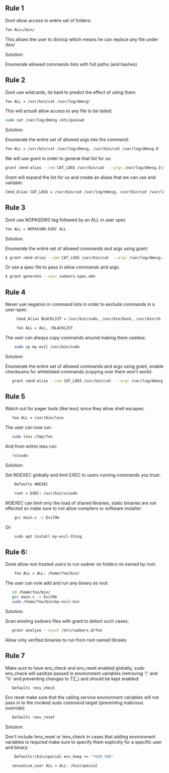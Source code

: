 ## Rule 1

Dont allow access to entire set of folders:

```bash
foo ALL=/bin/
```

This allows the user to /bin/cp which means he can replace any file under /bin/

Solution:

Enumerate allowed commands lists with full paths (and hashes)

## Rule 2

Dont use wildcards, its hard to predict the effect of using them:

```bash
foo ALL = /usr/bin/cat /var/log/dmesg*
   ```

This will actuall allow access to any file to be tailed:

```bash
sudo cat /var/log/dmesg /etc/passwd
```

Solution:

Enumerate the entire set of allowed args into the command:

```bash
foo ALL = /usr/bin/cat /var/log/dmesg, /usr/bin/cat /var/log/dmesg.0
```

We will use grant in order to generat that list for us:

```bash
grant cmnd-alias --cmd CAT_LOGS /usr/bin/cat  --args /var/log/dmesg.{\d}
```

Grant will expand the list for us and create an aliase that we can use and validate:

```bash
Cmnd_Alias CAT_LOGS = /usr/bin/cat /var/log/dmesg, /usr/bin/cat /var/log/dmesg.0
```


## Rule 3
Dont use NOPASSWD tag followed by an ALL in user spec

```bash
foo ALL = NOPASSWD:EXEC ALL
```

Solution:

Enumerate the entire set of allowed commands and args using grant:

```bash
$ grant cmnd-alias --cmd CAT_LOGS /usr/bin/cat  --args /var/log/dmesg.{\d}
```

Or use a spec file to pass in allow commands and args:

```bash
$ grant generate --spec sudoers-spec.edn
```

## Rule 4
Never use negation in command lists in order to exclude commands in a user-spec:

```bash
     Cmnd_Alias BLACKLIST = /usr/bin/sudo, /usr/bin/bash, /usr/bin/sh

     foo ALL = ALL, !BLACKLIST
```

The user can always copy commands around making them useless:

```bash
    sudo cp my-evil /usr/bin/sudo
```

Solution:

Enumerate the entire set of allowed commands and args using grant, enable checksums for whitelisted commands (copying over them won't work):

```bash
   grant cmnd-alias --cmd CAT_LOGS /usr/bin/cat  --args /var/log/dmesg.{\d} --checksum
```

## Rule 5
Watch out for pager tools (like less) since they allow shell escapes:

```bash
   foo ALL = /usr/bin/less
```

The user can now run:

```bash
   sudo less /tmp/foo
```

And from within less run:

```bash
   !visudo
```

Solution:

Set NOEXEC globally and limit EXEC to users running commands you trust:

```bash
    Defaults NOEXEC

    root = EXEC: /usr/bin/visudo
```

NOEXEC can limit only the load of shared libraries, static binaries are not effected so make sure to not allow compilers or software installer:

```bash
    gcc main.c -o EvilMe
```

Or:

```bash
    sudo apt install my-evil-thing
```


## Rule 6:

Done allow non trusted users to run sudoer on folders no owned by root:

```bash
    foo ALL = ALL: /home/foo/bin/
```

The user can now add and run any binary as root:

```bash
   cd /home/foo/bin/
   gcc main.c -o EvilMe
   sudo /home/foo/bin/my-evil-bin
```

Solution:

Scan existing sudoers files with grant to detect such cases:

```bash
   grant analyse --input /etc/sudoers.d/foo
```

Allow only verified binaries to run from root owned libraies


## Rule 7

Make sure to have env_check and env_reset enabled globally, sudo env_check will sanitize passed in environment variables (removing '/' and '%' and preventing changes to TZ_) and should be kept enabled:

```bash
   Defaults !env_check
```

Env reset make sure that the calling service environment variables will not pass in to the invoked sudo command target (preventing malicious override):

```bash
   Defaults !env_reset
```

Solution:

Don't include !env_reset or !env_check in cases that adding environment variables is required make sure to specify them explicitly for a specific user and binary:

```bash
    Defaults!/bin/special env_keep += "YOUR_VAR"

   sensative_user ALL = ALL: /bin/special
```


